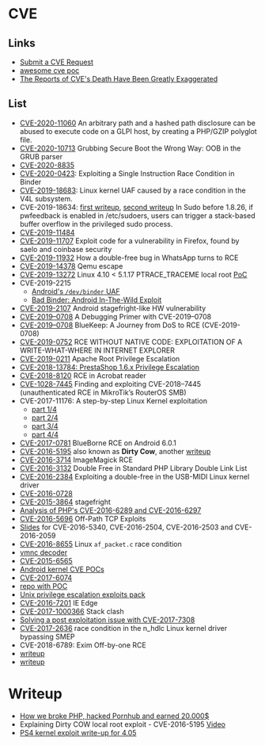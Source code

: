 # CVE

## Links

 - [Submit a CVE Request](https://cveform.mitre.org/)
 - [awesome cve poc](https://github.com/qazbnm456/awesome-cve-poc)
 - [The Reports of CVE's Death Have Been Greatly Exaggerated](https://grsecurity.net/reports_of_cves_death_greatly_exaggerated)

## List

 - [CVE-2020-11060](https://offsec.almond.consulting/playing-with-gzip-rce-in-glpi.html) An arbitrary path and a hashed path disclosure can be abused to execute code on a GLPI host, by creating a PHP/GZIP polyglot file.
 - [CVE-2020-10713](https://capsule8.com/blog/grubbing-secure-boot-the-wrong-way-cve-2020-10713/) Grubbing Secure Boot the Wrong Way: OOB in the GRUB parser
 - [CVE-2020-8835](https://www.thezdi.com/blog/2020/4/8/cve-2020-8835-linux-kernel-privilege-escalation-via-improper-ebpf-program-verification)
 - [CVE-2020-0423](https://www.longterm.io/cve-2020-0423.html): Exploiting a Single Instruction Race Condition in Binder
 - [CVE-2019-18683](https://a13xp0p0v.github.io/2020/02/15/CVE-2019-18683.html): Linux kernel UAF caused by a race condition in the V4L subsystem.
 - CVE-2019-18634: [first writeup](https://www.sudo.ws/alerts/pwfeedback.html), [second writeup](https://iamalsaher.tech/posts/2020-02-08-cve-2019-18634/) In Sudo before 1.8.26, if pwfeedback is enabled in /etc/sudoers, users can trigger a stack-based buffer overflow in the privileged sudo process.
 - [CVE-2019-11484](https://securitylab.github.com/research/ubuntu-whoopsie-CVE-2019-11484)
 - [CVE-2019-11707](https://blog.bi0s.in/2019/08/18/Pwn/Browser-Exploitation/cve-2019-11707-writeup/) Exploit code for a vulnerability in Firefox, found by saelo and coinbase security
 - [CVE-2019-11932](https://awakened1712.github.io/hacking/hacking-whatsapp-gif-rce/) How a double-free bug in WhatsApp turns to RCE
 - [CVE-2019-14378](https://blog.bi0s.in/2019/08/24/Pwn/VM-Escape/2019-07-29-qemu-vm-escape-cve-2019-14378/) Qemu escape
 - [CVE-2019-13272](https://bugs.chromium.org/p/project-zero/issues/detail?id=1903) Linux 4.10 < 5.1.17 PTRACE_TRACEME local root [PoC](https://github.com/bcoles/kernel-exploits/blob/master/CVE-2019-13272/poc.c)
 - CVE-2019-2215
   - [Android's ``/dev/binder`` UAF](https://dayzerosec.com/posts/analyzing-androids-cve-2019-2215-dev-binder-uaf/)
   - [Bad Binder: Android In-The-Wild Exploit](https://googleprojectzero.blogspot.com/2019/11/bad-binder-android-in-wild-exploit.html)
 - [CVE-2019-2107](https://github.com/marcinguy/CVE-2019-2107) Android stagefright-like HW vulnerability
 - [CVE-2019–0708](https://medium.com/@straightblast426/a-debugging-primer-with-cve-2019-0708-ccfa266682f6) A Debugging Primer with CVE-2019–0708
 - [CVE-2019–0708](https://www.malwaretech.com/2019/09/bluekeep-a-journey-from-dos-to-rce-cve-2019-0708.html) BlueKeep: A Journey from DoS to RCE (CVE-2019-0708)
 - [CVE-2019-0752](https://www.zerodayinitiative.com/blog/2019/5/21/rce-without-native-code-exploitation-of-a-write-what-where-in-internet-explorer) RCE WITHOUT NATIVE CODE: EXPLOITATION OF A WRITE-WHAT-WHERE IN INTERNET EXPLORER
 - [CVE-2019-0211](https://cfreal.github.io/carpe-diem-cve-2019-0211-apache-local-root.html) Apache Root Privilege Escalation
 - [CVE-2018-13784: PrestaShop 1.6.x Privilege Escalation](https://www.ambionics.io/blog/prestashop-privilege-escalation)
 - [CVE-2018-8120](https://www.welivesecurity.com/2018/05/15/tale-two-zero-days/) RCE in Acrobat reader
 - [CVE-1028-7445](https://medium.com/@maxi./finding-and-exploiting-cve-2018-7445-f3103f163cc1) Finding and exploiting CVE-2018–7445 (unauthenticated RCE in MikroTik’s RouterOS SMB)
 - CVE-2017-11176:  A step-by-step Linux Kernel exploitation
   - [part 1/4](https://blog.lexfo.fr/cve-2017-11176-linux-kernel-exploitation-part1.html)
   - [part 2/4](https://blog.lexfo.fr/cve-2017-11176-linux-kernel-exploitation-part2.html)
   - [part 3/4](https://blog.lexfo.fr/cve-2017-11176-linux-kernel-exploitation-part3.html)
   - [part 4/4](https://blog.lexfo.fr/cve-2017-11176-linux-kernel-exploitation-part4.html)
 - [CVE-2017-0781](https://jesux.es/exploiting/blueborne-android-6.0.1-english/) BlueBorne RCE on Android 6.0.1
 - [CVE-2016-5195](https://dirtycow.ninja/) also known as **Dirty Cow**, another [writeup](https://chao-tic.github.io/blog/2017/05/24/dirty-cow)
 - [CVE-2016-3714](https://imagetragick.com) ImageMagick RCE
 - [CVE-2016-3132](http://www.libnex.org/blog/doublefreeinstandardphplibrarydoublelinklist) Double Free in Standard PHP Library Double Link List
 - [CVE-2016-2384](https://xairy.github.io/blog/2016/cve-2016-2384) Exploiting a double-free in the USB-MIDI Linux kernel driver
 - [CVE-2016-0728](http://perception-point.io/2016/01/14/analysis-and-exploitation-of-a-linux-kernel-vulnerability-cve-2016-0728/)
 - [CVE-2015-3864](https://www.usenix.org/sites/default/files/conference/protected-files/woot16_slides_drake.pdf) stagefright
 - [Analysis of PHP's CVE-2016-6289 and CVE-2016-6297](https://blog.fortinet.com/2016/08/10/analysis-of-php-s-cve-2016-6289-and-cve-2016-6297)
 - [CVE-2016-5696](http://www.cs.ucr.edu/~zhiyunq/pub/sec16_TCP_pure_offpath.pdf) Off-Path TCP Exploits
 - [Slides](http://gsec.hitb.org/materials/sg2016/D1%20-%20Adam%20Donenfeld%20and%20Yaniv%20Mordekhay%20-%20Stumping%20The%20Mobile%20Chipset.pdf) for CVE-2016-5340, CVE-2016-2504, CVE-2016-2503 and CVE-2016-2059
 - [CVE-2016-8655](http://seclists.org/oss-sec/2016/q4/607) Linux ``af_packet.c`` race condition
 - [vmnc decoder](https://scarybeastsecurity.blogspot.it/2016/12/1day-poc-with-rip-deterministic-linux.html)
 - [CVE-2015-6565](http://www.openwall.com/lists/oss-security/2017/01/26/2)
 - [Android kernel CVE POCs](https://github.com/ScottyBauer/Android_Kernel_CVE_POCs)
 - [CVE-2017-6074](http://seclists.org/oss-sec/2017/q1/471)
 - [repo with POC](https://github.com/xairy/kernel-exploits)
 - [Unix privilege escalation exploits pack](https://github.com/LukaSikic/Unix-Privilege-Escalation-Exploits-Pack)
 - [CVE-2016-7201](https://www.endgame.com/blog/chakra-exploit-and-limitations-modern-mitigation-techniques) IE Edge
 - [CVE-2017-1000366](https://www.qualys.com/research/security-advisories/) Stack clash
 - [Solving a post exploitation issue with CVE-2017-7308](https://www.coresecurity.com/blog/solving-post-exploitation-issue-cve-2017-7308)
 - [CVE-2017-2636](https://a13xp0p0v.github.io/2017/03/24/CVE-2017-2636.html) race condition in the n_hdlc Linux kernel driver bypassing SMEP
  - CVE-2018-6789: Exim Off-by-one RCE
   - [writeup](https://devco.re/blog/2018/03/06/exim-off-by-one-RCE-exploiting-CVE-2018-6789-en/)
   - [writeup](https://medium.com/@straightblast426/my-poc-walk-through-for-cve-2018-6789-2e402e4ff588)

# Writeup

 - [How we broke PHP, hacked Pornhub and earned 20.000$](https://www.evonide.com/how-we-broke-php-hacked-pornhub-and-earned-20000-dollar/)
 - Explaining Dirty COW local root exploit - CVE-2016-5195 [Video](https://www.youtube.com/watch?v=kEsshExn7aE)
 - [PS4 kernel exploit write-up for 4.05](https://github.com/Cryptogenic/Exploit-Writeups/blob/master/PS4/%22NamedObj%22%204.05%20Kernel%20Exploit%20Writeup.md#stage-3---heap-sprayobject-fake)
